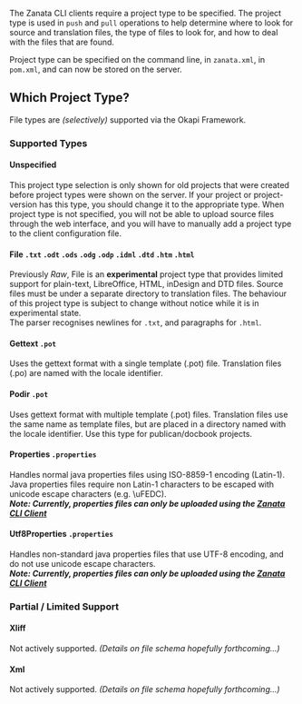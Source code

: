 The Zanata CLI clients require a project type to be specified. The project type is used in `push` and `pull` operations to help determine where to look for source and translation files, the type of files to look for, and how to deal with the files that are found.

Project type can be specified on the command line, in `zanata.xml`, in `pom.xml`, and can now be stored on the server.

## Which Project Type?
File types are _(selectively)_ supported via the Okapi Framework.

### Supported Types

#### Unspecified
This project type selection is only shown for old projects that were created before project types were shown on the server. If your project or project-version has this type, you should change it to the appropriate type.
When project type is not specified, you will not be able to upload source files through the web interface, and you will have to manually add a project type to the client configuration file.

#### File `.txt` `.odt` `.ods` `.odg` `.odp` `.idml` `.dtd` `.htm` `.html`
Previously _Raw_, File is an **experimental** project type that provides limited support for plain-text, LibreOffice, HTML, inDesign and DTD files. Source files must be under a separate directory to translation files. The behaviour of this project type is subject to change without notice while it is in experimental state.<br>
The parser recognises newlines for `.txt`, and paragraphs for `.html`.

#### Gettext `.pot`
Uses the gettext format with a single template (.pot) file. Translation files (.po) are named with the locale identifier.

#### Podir `.pot`
Uses gettext format with multiple template (.pot) files. Translation files use the same name as template files, but are placed in a directory named with the locale identifier. Use this type for publican/docbook projects.

#### Properties `.properties`
Handles normal java properties files using ISO-8859-1 encoding (Latin-1). Java properties files require non Latin-1 characters to be escaped with unicode escape characters (e.g. \uFEDC).<br>
**_Note: Currently, properties files can only be uploaded using the [Zanata CLI Client](http://zanata-client.readthedocs.org/en/latest/commands/push/)_**

#### Utf8Properties `.properties`
Handles non-standard java properties files that use UTF-8 encoding, and do not use unicode escape characters.<br>
**_Note: Currently, properties files can only be uploaded using the [Zanata CLI Client](http://zanata-client.readthedocs.org/en/latest/commands/push/)_**

### Partial / Limited Support

#### Xliff
Not actively supported. _(Details on file schema hopefully forthcoming...)_
#### Xml
Not actively supported. _(Details on file schema hopefully forthcoming...)_

